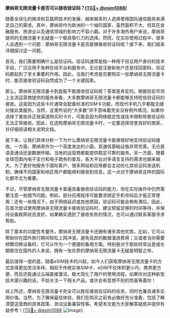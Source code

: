 **摩纳哥无限流量卡是否可以接收验证码？[[TG💪+ @esim1088](https://t.me/s/esim1088)]**

随着全球化的推进和互联网技术的发展，越来越多的人选择使用国际通信服务来满足自己的需求。其中，摩纳哥作为欧洲的一个袖珍国家，虽然面积不大，但其在金融服务、旅游业以及通信领域的影响力不容小觑。对于许多海外用户来说，摩纳哥提供的无限流量卡无疑是一个极具吸引力的选择。然而，在实际使用过程中，很多人会遇到一个问题：摩纳哥无限流量卡是否能够接收验证码呢？接下来，我们就来详细探讨这一问题。

首先，我们需要明确什么是验证码。验证码通常是指一种用于验证用户身份的技术手段，广泛应用于各种在线平台和服务中。无论是注册新账户还是找回密码，验证码都起到了至关重要的作用。因此，当我们考虑是否要购买一张摩纳哥无限流量卡时，能否接收验证码自然成为了一个关键因素。

那么，摩纳哥无限流量卡到底能不能接收验证码呢？答案是肯定的。根据目前市场上主流运营商提供的服务来看，大多数摩纳哥无限流量卡都能够支持短信验证码的接收。这是因为这些卡片通常会配备标准的SIM卡功能，而现代手机几乎都能无缝对接此类服务。当然，这里所说的“大多数”并不意味着完全没有例外情况。如果你选择了某些非正规渠道购买的卡片，可能会因为网络稳定性或技术限制导致验证码无法正常接收。因此，在选购摩纳哥无限流量卡时，一定要选择信誉良好的商家，并仔细阅读相关说明文档。

接下来，让我们具体分析一下为什么摩纳哥无限流量卡能够很好地支持验证码接收。一方面，摩纳哥作为一个高度发达的小国，其通信基础设施非常完善。无论是语音通话还是数据传输，当地的运营商都能提供稳定可靠的服务。另一方面，随着全球范围内电子支付和电子商务的普及，各大平台对多语言支持的需求也越来越大。为了更好地服务于国际客户，很多网站和应用都会主动优化其验证码发送机制，确保不同国家和地区用户都能顺利接收到信息。这一点对于摩纳哥这样的国际化都市尤为重要。

不过，尽管摩纳哥无限流量卡普遍具备接收验证码的能力，但在实际操作中仍然需要注意一些细节问题。例如，部分应用程序可能要求绑定手机号码后才能正常使用；还有一些情况下，由于网络延迟或其他原因，验证码可能会稍有滞后。因此，在首次尝试使用摩纳哥无限流量卡接收验证码时，建议预留足够的时间等待，并保持设备联网状态良好。如果确实遇到了接收失败的情况，也可以通过联系客服寻求帮助。

除了基本的功能性考量外，摩纳哥无限流量卡还拥有诸多其他优势。比如，它可以帮助你在国外旅行期间轻松上网冲浪，避免高昂的数据漫游费用；又或者当你需要频繁切换设备时，它可以作为一个便捷的备用方案。特别是对于那些经常出差或长期居住在国外的人来说，拥有一张优质的摩纳哥无限流量卡无疑是明智之举。

最后值得一提的是，随着eSIM技术的兴起，如今人们获取摩纳哥无限流量卡的方式变得更加灵活多样。相较于传统实体SIM卡，eSIM不仅体积更小巧、携带更方便，而且还能通过云端直接激活，极大简化了用户的使用流程。如果你对这种新型技术感兴趣的话，不妨关注一下相关产品，或许会有意想不到的惊喜等着你！

综上所述，摩纳哥无限流量卡完全可以胜任接收验证码的任务，同时也兼具诸多实用价值。当然，为了确保最佳体验，我们在购买之前务必做好充分准备，包括了解清楚运营商的具体政策、测试设备兼容性等。希望本文能为大家解答疑惑并提供有益参考！[[TG💪+ @esim1088](https://t.me/s/esim1088) ![Image](https://i.postimg.cc/4NQfJmqS/Snipaste-2025-05-13-00-14-12.png)]